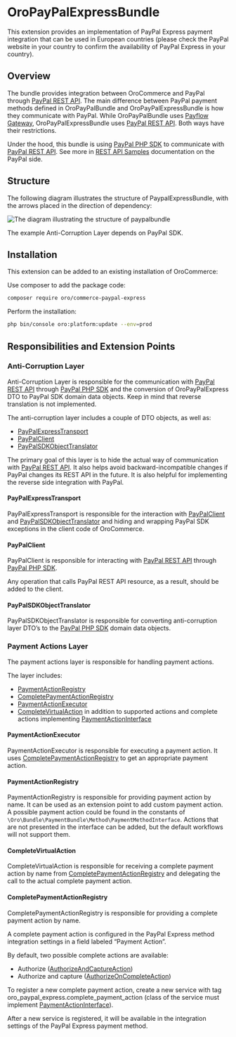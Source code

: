 <a id="bundle-docs-extensions-paypalexpress"></a>

# OroPayPalExpressBundle

This extension provides an implementation of PayPal Express payment integration that can be used in European countries (please check the PayPal website in your country to confirm the availability of PayPal Express in your country).

## Overview

The bundle provides integration between OroCommerce and PayPal through <a href="https://developer.paypal.com/api/rest/" target="_blank">PayPal REST API</a>. The main difference between PayPal payment methods defined in OroPayPalBundle and OroPayPalExpressBundle is how they communicate with PayPal. While OroPayPalBundle uses <a href="https://developer.paypal.com/api/nvp-soap/payflow/payflow-gateway/" target="_blank">Payflow Gateway</a>, OroPayPalExpressBundle uses <a href="https://developer.paypal.com/api/rest/" target="_blank">PayPal REST API</a>. Both ways have their restrictions.

Under the hood, this bundle is using <a href="https://github.com/paypal/PayPal-PHP-SDK" target="_blank">PayPal PHP SDK</a> to communicate with <a href="https://developer.paypal.com/api/rest/" target="_blank">PayPal REST API</a>. See more in <a href="http://paypal.github.io/PayPal-PHP-SDK/sample/" target="_blank">REST API Samples</a> documentation on the PayPal side.

## Structure

The following diagram illustrates the structure of PaypalExpressBundle, with the arrows placed in the direction of dependency:

![The diagram illustrating the structure of paypalbundle](img/bundles/PaypalExpressBundle/structure.png)

The example Anti-Corruption Layer depends on PayPal SDK.

## Installation

This extension can be added to an existing installation of OroCommerce:

Use composer to add the package code:

```bash
composer require oro/commerce-paypal-express
```

Perform the installation:

```bash
php bin/console oro:platform:update --env=prod
```

## Responsibilities and Extension Points

### Anti-Corruption Layer

Anti-Corruption Layer is responsible for the communication with <a href="https://developer.paypal.com/api/rest/" target="_blank">PayPal REST API</a> through <a href="https://github.com/paypal/PayPal-PHP-SDK" target="_blank">PayPal PHP SDK</a> and the conversion of OroPayPalExpress DTO to PayPal SDK domain data objects. Keep in mind that reverse translation is not implemented.

The anti-corruption layer includes a couple of DTO objects, as well as:

* <a href="https://github.com/oroinc/paypal-express/blob/4.2/Transport/PayPalExpressTransport.php" target="_blank">PayPalExpressTransport</a>
* <a href="https://github.com/oroinc/paypal-express/blob/4.2/Transport/PayPalClient.php" target="_blank">PayPalClient</a>
* <a href="https://github.com/oroinc/paypal-express/blob/4.2/Transport/PayPalSDKObjectTranslator.php" target="_blank">PayPalSDKObjectTranslator</a>

The primary goal of this layer is to hide the actual way of communication with <a href="https://developer.paypal.com/api/rest/" target="_blank">PayPal REST API</a>. It also helps avoid backward-incompatible changes if PayPal changes its REST API in the future. It is also helpful for implementing the reverse side integration with PayPal.

#### PayPalExpressTransport

PayPalExpressTransport is responsible for the interaction with <a href="https://github.com/oroinc/paypal-express/blob/4.2/Transport/PayPalClient.php" target="_blank">PayPalClient</a> and <a href="https://github.com/oroinc/paypal-express/blob/4.2/Transport/PayPalSDKObjectTranslator.php" target="_blank">PayPalSDKObjectTranslator</a> and hiding and wrapping PayPal SDK exceptions in the client code of OroCommerce.

#### PayPalClient

PayPalClient is responsible for interacting with <a href="https://developer.paypal.com/api/rest/" target="_blank">PayPal REST API</a> through <a href="https://github.com/paypal/PayPal-PHP-SDK" target="_blank">PayPal PHP SDK</a>.

Any operation that calls PayPal REST API resource, as a result, should be added to the client.

#### PayPalSDKObjectTranslator

PayPalSDKObjectTranslator is responsible for converting anti-corruption layer DTO’s to the <a href="https://github.com/paypal/PayPal-PHP-SDK" target="_blank">PayPal PHP SDK</a> domain data objects.

### Payment Actions Layer

The payment actions layer is responsible for handling payment actions.

The layer includes:

* <a href="https://github.com/oroinc/paypal-express/blob/4.2/Method/PaymentAction/PaymentActionRegistry.php" target="_blank">PaymentActionRegistry</a>
* <a href="https://github.com/oroinc/paypal-express/blob/4.2/Method/PaymentAction/Complete/CompletePaymentActionRegistry.php" target="_blank">CompletePaymentActionRegistry</a>
* <a href="https://github.com/oroinc/paypal-express/blob/4.2/Method/PaymentAction/PaymentActionExecutor.php" target="_blank">PaymentActionExecutor</a>
* <a href="https://github.com/oroinc/paypal-express/blob/4.2/Method/PaymentAction/CompleteVirtualAction.php" target="_blank">CompleteVirtualAction</a> in addition to supported actions and complete actions implementing <a href="https://github.com/oroinc/paypal-express/blob/4.2/Method/PaymentAction/PaymentActionInterface.php" target="_blank">PaymentActionInterface</a>

#### PaymentActionExecutor

PaymentActionExecutor is responsible for executing a payment action. It uses <a href="https://github.com/oroinc/paypal-express/blob/4.2/Method/PaymentAction/Complete/CompletePaymentActionRegistry.php" target="_blank">CompletePaymentActionRegistry</a> to get an appropriate payment action.

#### PaymentActionRegistry

PaymentActionRegistry is responsible for providing payment action by name. It can be used as an extension point to add custom payment action.
A possible payment action could be found in the constants of `\Oro\Bundle\PaymentBundle\Method\PaymentMethodInterface`.
Actions that are not presented in the interface can be added, but the default workflows will not support them.

#### CompleteVirtualAction

CompleteVirtualAction is responsible for receiving a complete payment action by name from <a href="https://github.com/oroinc/paypal-express/blob/4.2/Method/PaymentAction/Complete/CompletePaymentActionRegistry.php" target="_blank">CompletePaymentActionRegistry</a> and delegating the call to the actual complete payment action.

#### CompletePaymentActionRegistry

CompletePaymentActionRegistry is responsible for providing a complete payment action by name.

A complete payment action is configured in the PayPal Express method integration settings in a field labeled “Payment Action”.

By default, two possible complete actions are available:

* Authorize (<a href="https://github.com/oroinc/paypal-express/blob/4.2/Method/PaymentAction/Complete/AuthorizeAndCaptureAction.php" target="_blank">AuthorizeAndCaptureAction</a>)
* Authorize and capture (<a href="https://github.com/oroinc/paypal-express/blob/4.2/Method/PaymentAction/Complete/AuthorizeOnCompleteAction.php" target="_blank">AuthorizeOnCompleteAction</a>)

To register a new complete payment action, create a new service with tag oro_paypal_express.complete_payment_action (class of the service must implement <a href="https://github.com/oroinc/paypal-express/blob/4.2/Method/PaymentAction/PaymentActionInterface.php" target="_blank">PaymentActionInterface</a>).

After a new service is registered, it will be available in the integration settings of the PayPal Express payment method.

<!-- Frontend -->
